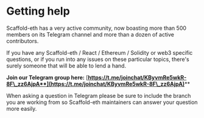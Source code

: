 # Getting help

Scaffold-eth has a very active community, now boasting more than 500 members on its Telegram channel and more than a dozen of active contributors.

If you have any Scaffold-eth / React / Ethereum / Solidity or web3 specific questions, or if you run into any issues on these particular topics, there's surely someone that will be able to lend a hand.&#x20;

**Join our Telegram group here:** [**https://t.me/joinchat/KByvmRe5wkR-8F\_zz6AjpA**](https://t.me/joinchat/KByvmRe5wkR-8F\_zz6AjpA)****

When asking a question in Telegram please be sure to include the branch you are working from so Scaffold-eth maintainers can answer your question more easily.&#x20;

